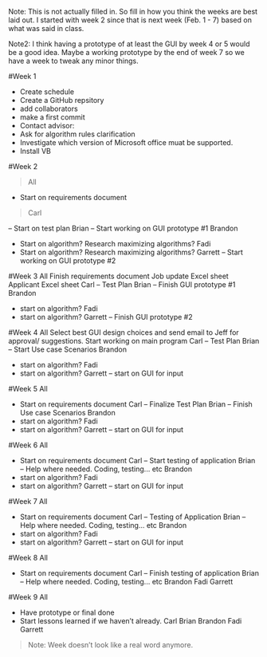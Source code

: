 Note: This is not actually filled in. So fill in how you think the weeks are best laid out. I started with week 2 since that is next week (Feb. 1 - 7) based on what was said in class. 

Note2: I think having a prototype of at least the GUI by week 4 or 5 would be a good idea. Maybe a working prototype by the end of week 7 so we have a week to tweak any minor things.

#Week 1
-	Create schedule
-	Create a GitHub repsitory
 -	add collaborators
 -	make a first commit
-	Contact advisor:
 -	Ask for algorithm rules clarification
 -	Investigate which version of Microsoft office muat be supported.
-	Install VB

#Week 2
> All

-	Start on requirements document
> Carl

–	 Start on test plan
Brian 
–	Start working on GUI prototype #1
Brandon
-	Start on algorithm? Research  maximizing algorithms?
Fadi 
-	Start on algorithm? Research  maximizing algorithms?
Garrett
–	Start working on GUI prototype #2

#Week 3
All
	Finish requirements document
	Job update Excel sheet
	Applicant Excel sheet
Carl 
–	 Test Plan
Brian 
–	Finish GUI prototype #1
Brandon
-	start on algorithm?
Fadi 
-	start on algorithm?
Garrett
–	Finish GUI prototype #2

#Week 4
All
	Select best GUI design choices and send email to Jeff for approval/ suggestions.
	Start working on main program
Carl 
–	 Test Plan
Brian 
–	Start Use case Scenarios
Brandon
-	start on algorithm?
Fadi 
-	start on algorithm?
Garrett
–	start on GUI for input

#Week 5
All
-	Start on requirements document
Carl 
–	 Finalize Test Plan
Brian 
–	Finish Use case Scenarios
Brandon
-	start on algorithm?
Fadi 
-	start on algorithm?
Garrett
–	start on GUI for input

#Week 6
All
-	Start on requirements document
Carl 
–	 Start testing of application
Brian 
–	Help where needed. Coding, testing... etc
Brandon
-	start on algorithm?
Fadi 
-	start on algorithm?
Garrett
–	start on GUI for input

#Week 7
All
-	Start on requirements document
Carl 
–	 Testing of Application
Brian 
–	Help where needed. Coding, testing... etc
Brandon
-	start on algorithm?
Fadi 
-	start on algorithm?
Garrett
–	start on GUI for input

#Week 8
All
-	Start on requirements document
Carl 
–	 Finish testing of application
Brian 
–	Help where needed. Coding, testing... etc
Brandon
Fadi 
Garrett

#Week 9
All
-	Have prototype or final done
-	Start lessons learned if we haven’t already.
Carl 
Brian 
Brandon
Fadi 
Garrett

> Note: Week doesn’t look like a real word anymore. 
